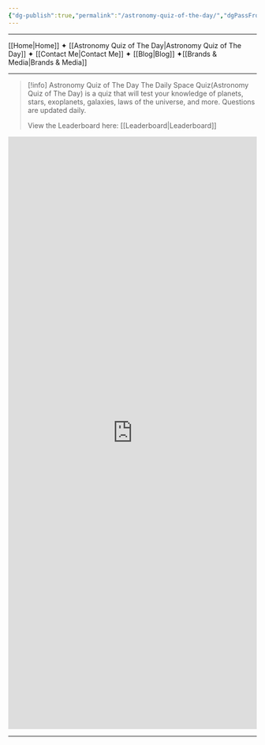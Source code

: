 ```yaml
---
{"dg-publish":true,"permalink":"/astronomy-quiz-of-the-day/","dgPassFrontmatter":true,"noteIcon":"","created":"","updated":""}
---
```


-----

[[Home\|Home]] ✦ [[Astronomy Quiz of The Day\|Astronomy Quiz of The Day]] ✦ [[Contact Me\|Contact Me]] ✦ [[Blog\|Blog]] ✦[[Brands & Media\|Brands & Media]]

-----
> [!info] Astronomy Quiz of The Day
> The Daily Space Quiz(Astronomy Quiz of The Day) is a quiz that will test your knowledge of planets, stars, exoplanets, galaxies, laws of the universe, and more. Questions are updated daily.
> 
> View the Leaderboard here: [[Leaderboard\|Leaderboard]]






<iframe style="border:none;width:100%;" height="1200px" src="https://opnform.com/forms/astronomy-quiz-of-the-day"></iframe>

-----




